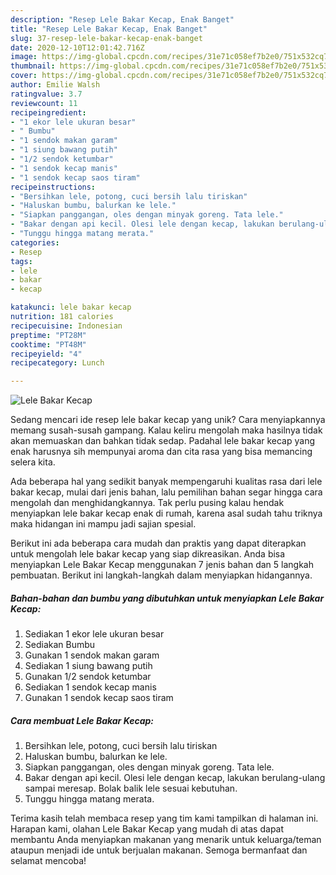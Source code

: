 ```yaml
---
description: "Resep Lele Bakar Kecap, Enak Banget"
title: "Resep Lele Bakar Kecap, Enak Banget"
slug: 37-resep-lele-bakar-kecap-enak-banget
date: 2020-12-10T12:01:42.716Z
image: https://img-global.cpcdn.com/recipes/31e71c058ef7b2e0/751x532cq70/lele-bakar-kecap-foto-resep-utama.jpg
thumbnail: https://img-global.cpcdn.com/recipes/31e71c058ef7b2e0/751x532cq70/lele-bakar-kecap-foto-resep-utama.jpg
cover: https://img-global.cpcdn.com/recipes/31e71c058ef7b2e0/751x532cq70/lele-bakar-kecap-foto-resep-utama.jpg
author: Emilie Walsh
ratingvalue: 3.7
reviewcount: 11
recipeingredient:
- "1 ekor lele ukuran besar"
- " Bumbu"
- "1 sendok makan garam"
- "1 siung bawang putih"
- "1/2 sendok ketumbar"
- "1 sendok kecap manis"
- "1 sendok kecap saos tiram"
recipeinstructions:
- "Bersihkan lele, potong, cuci bersih lalu tiriskan"
- "Haluskan bumbu, balurkan ke lele."
- "Siapkan panggangan, oles dengan minyak goreng. Tata lele."
- "Bakar dengan api kecil. Olesi lele dengan kecap, lakukan berulang-ulang sampai meresap. Bolak balik lele sesuai kebutuhan."
- "Tunggu hingga matang merata."
categories:
- Resep
tags:
- lele
- bakar
- kecap

katakunci: lele bakar kecap 
nutrition: 181 calories
recipecuisine: Indonesian
preptime: "PT28M"
cooktime: "PT48M"
recipeyield: "4"
recipecategory: Lunch

---
```



![Lele Bakar Kecap](https://img-global.cpcdn.com/recipes/31e71c058ef7b2e0/751x532cq70/lele-bakar-kecap-foto-resep-utama.jpg)

Sedang mencari ide resep lele bakar kecap yang unik? Cara menyiapkannya memang susah-susah gampang. Kalau keliru mengolah maka hasilnya tidak akan memuaskan dan bahkan tidak sedap. Padahal lele bakar kecap yang enak harusnya sih mempunyai aroma dan cita rasa yang bisa memancing selera kita.



Ada beberapa hal yang sedikit banyak mempengaruhi kualitas rasa dari lele bakar kecap, mulai dari jenis bahan, lalu pemilihan bahan segar hingga cara mengolah dan menghidangkannya. Tak perlu pusing kalau hendak menyiapkan lele bakar kecap enak di rumah, karena asal sudah tahu triknya maka hidangan ini mampu jadi sajian spesial.


Berikut ini ada beberapa cara mudah dan praktis yang dapat diterapkan untuk mengolah lele bakar kecap yang siap dikreasikan. Anda bisa menyiapkan Lele Bakar Kecap menggunakan 7 jenis bahan dan 5 langkah pembuatan. Berikut ini langkah-langkah dalam menyiapkan hidangannya.

<!--inarticleads1-->

##### Bahan-bahan dan bumbu yang dibutuhkan untuk menyiapkan Lele Bakar Kecap:

1. Sediakan 1 ekor lele ukuran besar
1. Sediakan  Bumbu
1. Gunakan 1 sendok makan garam
1. Sediakan 1 siung bawang putih
1. Gunakan 1/2 sendok ketumbar
1. Sediakan 1 sendok kecap manis
1. Gunakan 1 sendok kecap saos tiram




<!--inarticleads2-->

##### Cara membuat Lele Bakar Kecap:

1. Bersihkan lele, potong, cuci bersih lalu tiriskan
1. Haluskan bumbu, balurkan ke lele.
1. Siapkan panggangan, oles dengan minyak goreng. Tata lele.
1. Bakar dengan api kecil. Olesi lele dengan kecap, lakukan berulang-ulang sampai meresap. Bolak balik lele sesuai kebutuhan.
1. Tunggu hingga matang merata.




Terima kasih telah membaca resep yang tim kami tampilkan di halaman ini. Harapan kami, olahan Lele Bakar Kecap yang mudah di atas dapat membantu Anda menyiapkan makanan yang menarik untuk keluarga/teman ataupun menjadi ide untuk berjualan makanan. Semoga bermanfaat dan selamat mencoba!
